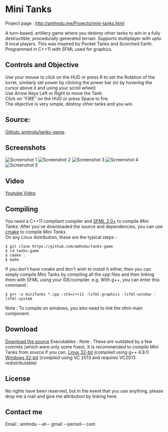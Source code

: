 Mini Tanks
=============

Project page : http://amhndu.me/Projects/mini-tanks.html

A turn-based, artillery game where you destroy other tanks to win in a fully destructible, procedurally generated terrain. Supports multiplayer with upto 8 local players.
This was inspired by Pocket Tanks and Scorched Earth.
Programmed in C++11 with SFML used for graphics.

Controls and Objective
------------------------
Use your mouse to click on the HUD or press R to set the Rotation of the turret, similarly set power by clicking the power bar (or by hovering the cursor above it and using your scroll wheel)  
Use Arrow Keys Left or Right to move the Tank.  
Click on "FIRE" on the HUD or press Space to fire.  
The objective is very simple, destroy other tanks and you win.

Source:
------------------------
[Github: amhndu/tanks-game](https://github.com/amhndu/tanks-game).

Screenshots
------------------------
![Screenshot 1](http://amhndu.me/Projects/screenshots/tanks0.jpg)
![Screenshot 2](http://amhndu.me/Projects/screenshots/tanks1.jpg)
![Screenshot 3](http://amhndu.me/Projects/screenshots/tanks2.jpg)
![Screenshot 4](http://amhndu.me/Projects/screenshots/tanks3.jpg)
![Screenshot 5](http://amhndu.me/Projects/screenshots/tanks4.jpg)

Video
-------------------------
[Youtube Video](http://www.youtube.com/watch?v=YbG_ej2fQKE)

Compiling
--------------------------
You need a C++11 compliant compiler and [SFML 2.0+](http://sfml-dev.org) to compile *Mini Tanks*. After you've downloaded the source and dependencies, you can use [cmake](http://cmake.org) to compile *Mini Tanks*.  
On any Linux distribution, these are the typical steps :  
```
$ git clone https://github.com/amhndu/tanks-game
$ cd tanks-game
$ cmake .
$ make
```
If you don't have cmake and don't wish to install it either, then you can simply compile Mini Tanks by compiling all the cpp files and then linking them with SFML using your IDE/compiler. e.g. With g++, you can enter this command :
```
$ g++ -o miniTanks *.cpp -std=c++11 -lsfml-graphics -lsfml-window -lsfml-system
```
Note : To compile on windows, you also need to link the sfml-main component.

Download
--------------------------
[Download the source](https://github.com/amhndu/tanks-game/archive/master.zip)
Executables :
Note : These are outdated by a few commits (which were only some fixes). It is recommended to compile Mini Tanks from source if you can.
[Linux 32-bit](https://www.dropbox.com/s/v4shlyt8j8odv4e/tanks-bin-linux32.tar.gz) (compiled using g++ 4.8.1)
[Windows 32-bit](https://www.dropbox.com/s/ixu8g65mszea4b4/tanks-bin-win32.zip) (compiled using VC 2013 and requires VC2013 redistributable)


License
---------------------------
No rights have been reserved, but in the event that you use anything, please drop me a mail and give me attribution by linking here.

Contact me
----------------------------
Email : amhndu --at-- gmail --period-- com

